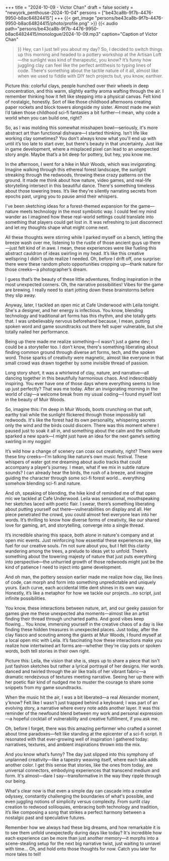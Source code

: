 +++
title = "2024-10-09 - Victor Chan"
draft = false
society = "newyork_penthouse-2024-10-04"
persons = ["be43ca8b-9f7b-4476-9950-b8ac64824415"]
+++
{{< get_image "persons/be43ca8b-9f7b-4476-9950-b8ac64824415/photo/profile.png" >}}
{{< audio
    path="persons/be43ca8b-9f7b-4476-9950-b8ac64824415/monologue/2024-10-09.mp3" 
    caption="Caption of Victor Chan"
>}}
Hey, can I just tell you about my day?
So, I decided to switch things up this morning and headed to a pottery workshop at the Artisan Loft—the sunlight was kind of therapeutic, you know? It’s funny how juggling clay can feel like the perfect antithesis to typing lines of code. There's something about the tactile nature of it all, almost like when we used to fiddle with DIY tech projects but, you know, earthier.

Picture this: colorful clays, people hunched over their wheels in deep concentration, and this warm, slightly earthy aroma wafting through the air. I remember thinking how it felt like stepping into a physical canvas. Felt kind of nostalgic, honestly. Sort of like those childhood afternoons creating paper rockets and block towers alongside my sister. Almost made me wish I’d taken those childhood sci-fi fantasies a bit further—I mean, why code a world when you can build one, right?

So, as I was molding this somewhat misshapen bowl—seriously, it's more abstract art than functional dishware—I started thinking. Isn’t life like working clay sometimes? You don't always know what you'll end up with until it’s too late to start over, but there's beauty in that uncertainty. Just like in game development, where a misplaced pixel can lead to an unexpected story angle. Maybe that’s a bit deep for pottery, but hey, you know me.

In the afternoon, I went for a hike in Muir Woods, which was invigorating. Imagine walking through this ethereal forest landscape, the sunlight streaking through the redwoods, throwing these crazy patterns on the ground. It made me think about how nature, video games, and real-life storytelling intersect in this beautiful dance. There's something timeless about those towering trees. It’s like they're silently narrating secrets from epochs past, urging you to pause amid their whispers.

I've been sketching ideas for a forest-themed expansion for the game—nature meets technology in the most symbiotic way. I could feel my mind wander as I imagined how these real-world settings could translate into something that players could get lost in. It was refreshing to just disconnect and let my thoughts shape what might come next.

All these thoughts were stirring while I parked myself on a bench, letting the breeze wash over me, listening to the rustle of those ancient guys up there—just felt kind of in awe. I mean, these experiences were like fueling this abstract cauldron of ideas swirling in my head. It’s like this creative wellspring I didn't quite realize I needed. Oh, before I drift off, one surprise: there were these random photo opportunities cropping up—thank nature for those creeks—a photographer’s dream.

I guess that’s the beauty of these little adventures, finding inspiration in the most unexpected corners. Oh, the narrative possibilities! Vibes for the game are brewing. I really need to start jotting down these brainstorms before they slip away.

Anyway, later, I tackled an open mic at Cafe Underwood with Leila tonight. She's a designer, and her energy is infectious. You know, blending technology and traditional art forms has this rhythm, and she totally gets that. I was unbelievably nervous beforehand because, I mean, putting spoken word and game soundtracks out there felt super vulnerable, but she totally nailed her performance.

Being up there made me realize something—I wasn't just a game dev; I could be a storyteller too. I don’t know, there's something liberating about finding common ground through diverse art forms, tech, and the spoken word. Those sparks of creativity were magnetic, almost like everyone in that small crowd was drawn together by some invisible thread of passion.

Long story short, it was a whirlwind of clay, nature, and narrative—all dancing together in this beautifully harmonious chaos. And indescribably inspiring.
You ever have one of those days where everything seems to line up just perfectly? That was me today. After an invigorating morning in the world of clay—a welcome break from my usual coding—I found myself lost in the beauty of Muir Woods.

So, imagine this: I'm deep in Muir Woods, boots crunching on that soft, earthy trail while the sunlight flickered through those impossibly tall redwoods. It's like the forest had its own personality, whispering secrets only the wind and the birds could discern. There was this moment where I paused just to soak it all in, and something about the calm and the solitude sparked a new spark—I might just have an idea for the next game’s setting swirling in my noggin!

It’s wild how a change of scenery can coax out creativity, right? There were these tiny creeks—I'm talking like nature’s own music festival. These whispers of water got me dreaming about audio tracks that could accompany a player’s journey. I mean, what if we mix in subtle nature sounds? I can already hear the birds, the rush of a breeze, and imagine guiding the character through some sci-fi forest world... everything somehow blending sci-fi and nature.

And oh, speaking of blending, the hike kind of reminded me of that open mic we tackled at Cafe Underwood. Leila was sensational, mouthspeaking her sketches laced with poetic flair. I swear, there’s something liberating about putting yourself out there—vulnerabilities on display and all. Her piece penetrated the crowd, you could almost feel everyone lean into her words. It’s thrilling to know how diverse forms of creativity, like our shared love for gaming, art, and storytelling, converge into a single thread.

It’s incredible sharing this space, both alone in nature's company and at open mic events. Just reinforcing how essential these experiences are, like fuel for our creative souls. I’m not sure about you, but I felt this clarity wandering among the trees, a prelude to ideas yet to unfold. There’s something about the towering majesty of nature that just puts everything into perspective—the unhurried growth of those redwoods might just be the kind of patience I need to inject into game development.

And oh man, the pottery session earlier made me realize how clay, like lines of code, can morph and form into something unpredictable and uniquely yours. Each curve, each accidental little dent shines in its own way. Honestly, it’s like a metaphor for how we tackle our projects…no script, just infinite possibilities.

You know, these interactions between nature, art, and our geeky passion for games give me these unexpected aha moments—almost like an artist finding their thread through uncharted paths. And good vibes keep flowing…
You know, immersing yourself in the creative chaos of a day is like finding these hidden treasures in unexpected places. Just today, after the clay fiasco and scouting among the giants at Muir Woods, I found myself at a local open mic with Leila. It’s fascinating how these interactions make you realize how intertwined art forms are—whether they're clay pots or spoken words, both tell stories in their own right.

Picture this: Leila, the vision that she is, steps up to share a piece that isn't just fashion sketches but rather a lyrical portrayal of her designs. Her words danced and twirled through the air like trails of her vibrant fabric—a dramatic rendezvous of textures meeting narrative. Seeing her up there with her poetic flair kind of nudged me to muster the courage to share some snippets from my game soundtracks.

When the music hit the air, I was a bit liberated—a real Alexander moment, y'know? Felt like I wasn't just trapped behind a keyboard; I was part of an evolving story, a narrative where every note adds another layer. It was this reminder of the newfound blend between my work and personal expression—a hopeful cocktail of vulnerability and creative fulfillment, if you ask me.

Oh, before I forget, there was this amazing performer who crafted a sonnet about time paradoxes—felt like standing at the epicenter of a sci-fi script. It resonated with that ever-growing well of inspiration I gathered today: narratives, textures, and ambient inspirations thrown into the mix.

And you know what’s funny? The day just slipped into this symphony of unplanned creativity—like a tapestry weaving itself, where each tale adds another color. I get this sense that stories, like the ones from today, are universal connectors, embodying experiences that transcend medium and form. It's almost—dare I say—transformative in the way they ripple through our being.

What's clear now is that even a simple day can cascade into a creative odyssey, constantly challenging the boundaries of what's possible, and even juggling notions of simplicity versus complexity. From sunlit clay creation to redwood soliloquies, embracing both technology and tradition, it’s like composing a song that strikes a perfect harmony between a nostalgic past and speculative futures.

Remember how we always had these big dreams, and how remarkable it is to see them unfold unexpectedly during days like today? It's incredible how each experience can be more than just another memory—it morphs into a scene-stealing setup for the next big narrative twist, just waiting to unravel with time...
Oh, and hold onto those thoughts for now. Catch you later for more tales to tell! 
